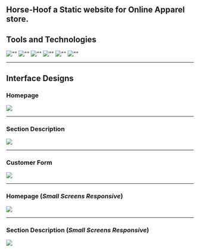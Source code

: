 ##  Horse-Hoof a Static website for Online Apparel store.

## Tools and Technologies

![""](https://img.shields.io/static/v1?label=HTML5&message=Structure&color=000?style=for-the-badge&logo=html5&logoColor=white&style=for-the-badge\ "")
![""](https://img.shields.io/static/v1?label=CSS3&message=Skin&color=000?style=for-the-badge&logo=css&logoColor=white&style=for-the-badge\ "")
![""](https://img.shields.io/static/v1?label=JavaScript&message=Brain&color=000?style=for-the-badge&logo=javascript&logoColor=white&style=for-the-badge\ "")
![""](https://img.shields.io/static/v1?label=Bootstrap&message=Responsive&color=000?style=for-the-badge&logo=bootstrap&logoColor=white&style=for-the-badge\ "")
![""](https://img.shields.io/static/v1?label=Jquery&message=Animation&color=000?style=for-the-badge&logo=jquery&logoColor=white&style=for-the-badge\ "")
![""](https://img.shields.io/static/v1?label=Typewriter&message=Typewriter-Effect&color=000?style=for-the-badge&logo=jquery&logoColor=white&style=for-the-badge\ "")
***

## Interface Designs

### Homepage
![](https://github.com/thisissandy/Horse-Hoof/blob/master/Interface/1.PNG "")

***

### Section Description
![](https://github.com/thisissandy/Horse-Hoof/blob/master/Interface/Capture.PNG "")

***

### Customer Form
![](https://github.com/thisissandy/Horse-Hoof/blob/master/Interface/4.PNG "")

***

### Homepage (*Small Screens Responsive*)
![](https://github.com/thisissandy/Horse-Hoof/blob/master/Interface/7.PNG "")

***

### Section Description (*Small Screens Responsive*)
![](https://github.com/thisissandy/Horse-Hoof/blob/master/Interface/8.PNG "")

